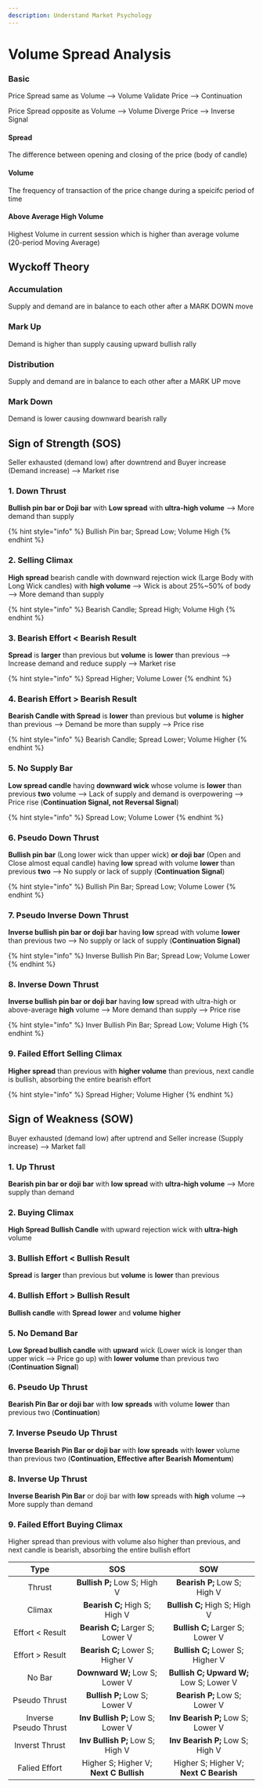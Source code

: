 ```yaml
---
description: Understand Market Psychology
---
```


# Volume Spread Analysis

### Basic

Price Spread same as Volume --> Volume Validate Price --> Continuation

Price Spread opposite as Volume --> Volume Diverge Price --> Inverse Signal

#### Spread

The difference between opening and closing of the price (body of candle)

#### Volume

The frequency of transaction of the price change during a speicifc period of time

#### Above Average High Volume

Highest Volume in current session which is higher than average volume (20-period Moving Average)

## Wyckoff Theory

### Accumulation

Supply and demand are in balance to each other after a MARK DOWN move

### Mark Up

Demand is higher than supply causing upward bullish rally

### Distribution

Supply and demand are in balance to each other after a MARK UP move

### Mark Down

Demand is lower causing downward bearish rally

## Sign of Strength (SOS)

Seller exhausted (demand low) after downtrend and Buyer increase (Demand increase) --> Market rise

### 1. Down Thrust

**Bullish pin bar or Doji bar** with **Low spread** with **ultra-high volume** --> More demand than supply

{% hint style="info" %}
Bullish Pin bar; Spread Low; Volume High
{% endhint %}

### 2. Selling Climax

**High spread** bearish candle with downward rejection wick (Large Body with Long Wick candles) with **high volume** --> Wick is about 25%\~50% of body --> More demand than supply

{% hint style="info" %}
Bearish Candle; Spread High; Volume High
{% endhint %}

### 3. Bearish Effort < Bearish Result&#x20;

**Spread** is **larger** than previous but **volume** is **lower** than previous --> Increase demand and reduce supply --> Market rise

{% hint style="info" %}
Spread Higher; Volume Lower
{% endhint %}

### 4. Bearish Effort > Bearish Result

**Bearish Candle with Spread** is **lower** than previous but **volume** is **higher** than previous --> Demand be more than supply --> Price rise&#x20;

{% hint style="info" %}
Bearish Candle; Spread Lower; Volume Higher
{% endhint %}

### 5. No Supply Bar

**Low spread candle** having **downward wick** whose volume is **lower** than previous **two** volume --> Lack of supply and demand is overpowering --> Price rise (**Continuation Signal, not Reversal Signal**)

{% hint style="info" %}
Spread Low; Volume Lower
{% endhint %}

### 6. Pseudo Down Thrust

**Bullish pin bar** (Long lower wick than upper wick) **or doji bar** (Open and Close almost equal candle) having **low** spread with volume **lower** than previous **two** --> No supply or lack of supply (**Continuation Signal**)

{% hint style="info" %}
Bullish Pin Bar; Spread Low; Volume Lower
{% endhint %}

### 7. Pseudo Inverse Down Thrust

**Inverse bullish pin bar or doji bar** having **low** spread with volume **lower** than previous two --> No supply or lack of supply (**Continuation Signal)**

{% hint style="info" %}
Inverse Bullish Pin Bar; Spread Low; Volume Lower
{% endhint %}

### **8. Inverse Down Thrust**

**Inverse bullish pin bar or doji bar** having **low** spread with ultra-high or above-average **high** volume --> More demand than supply --> Price rise

{% hint style="info" %}
Inver Bullish Pin Bar; Spread Low; Volume High
{% endhint %}

### 9. Failed Effort Selling Climax

**Higher spread** than previous with **higher volume** than previous, next candle is bullish, absorbing the entire bearish effort&#x20;

{% hint style="info" %}
Spread Higher; Volume Higher
{% endhint %}

## Sign of Weakness (SOW)

Buyer exhausted (demand low) after uptrend and Seller increase (Supply increase) --> Market fall

### 1. Up Thrust

**Bearish pin bar or doji bar** with **low spread** with **ultra-high volume** --> More supply than demand

### 2. Buying Climax

**High Spread Bullish Candle** with upward rejection wick with **ultra-high** volume

### 3. Bullish Effort < Bullish Result

**Spread** is **larger** than previous but **volume** is **lower** than previous&#x20;

### 4. Bullish Effort > Bullish Result

**Bullish candle** with **Spread** **lower** and **volume** **higher**

### 5. No Demand Bar

**Low Spread bullish candle** with **upward** wick (Lower wick is longer than upper wick --> Price go up) with **lower** **volume** than previous two (**Continuation Signal**)

### 6. Pseudo Up Thrust

**Bearish Pin Bar or doji bar** with **low** **spreads** with volume **lower** than previous two (**Continuation**)

### 7. Inverse Pseudo Up Thrust

**Inverse Bearish Pin Bar or doji bar** with **low spreads** with **lower** volume than previous two (**Continuation, Effective after Bearish Momentum**)

### 8. Inverse Up Thrust

**Inverse Bearish Pin Bar** or doji bar with **low** spreads with **high** volume --> More supply than demand

### 9. Failed Effort Buying Climax

Higher spread than previous with volume also higher than previous, and next candle is bearish, absorbing the entire bullish effort

|          Type         |                   SOS                  |                   SOW                   |
| :-------------------: | :------------------------------------: | :-------------------------------------: |
|         Thrust        |      **Bullish P;** Low S; High V      |       **Bearish P;** Low S; High V      |
|         Climax        |      **Bearish C;** High S; High V     |      **Bullish C;** High S; High V      |
|    Effort < Result    |    **Bearish C;** Larger S; Lower V    |     **Bullish C;** Larger S; Lower V    |
|    Effort > Result    |    **Bearish C;** Lower S; Higher V    |     **Bullish C;** Lower S; Higher V    |
|         No Bar        |     **Downward W;** Low S; Lower V     | **Bullish C; Upward W;** Low S; Lower V |
|     Pseudo Thrust     |      **Bullish P;** Low S; Lower V     |      **Bearish P;** Low S; Lower V      |
| Inverse Pseudo Thrust |    **Inv Bullish P;** Low S; Lower V   |    **Inv Bearish P;** Low S; Lower V    |
|     Inverst Thrust    |    **Inv Bullish P;** Low S; High V    |     **Inv Bearish P;** Low S; High V    |
|     Falied Effort     | Higher S; Higher V; **Next C Bullish** |  Higher S; Higher V; **Next C Bearish** |
